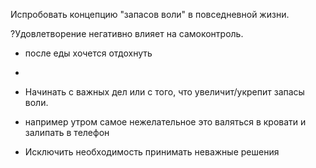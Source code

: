 Испробовать концепцию "запасов воли" в повседневной жизни.

?Удовлетворение негативно влияет на самоконтроль.
- после еды хочется отдохнуть
- 


- Начинать с важных дел или с того, что увеличит/укрепит запасы воли.
 - например утром самое нежелательное это валяться в кровати и залипать в телефон
- Исключить необходимость принимать неважные решения
